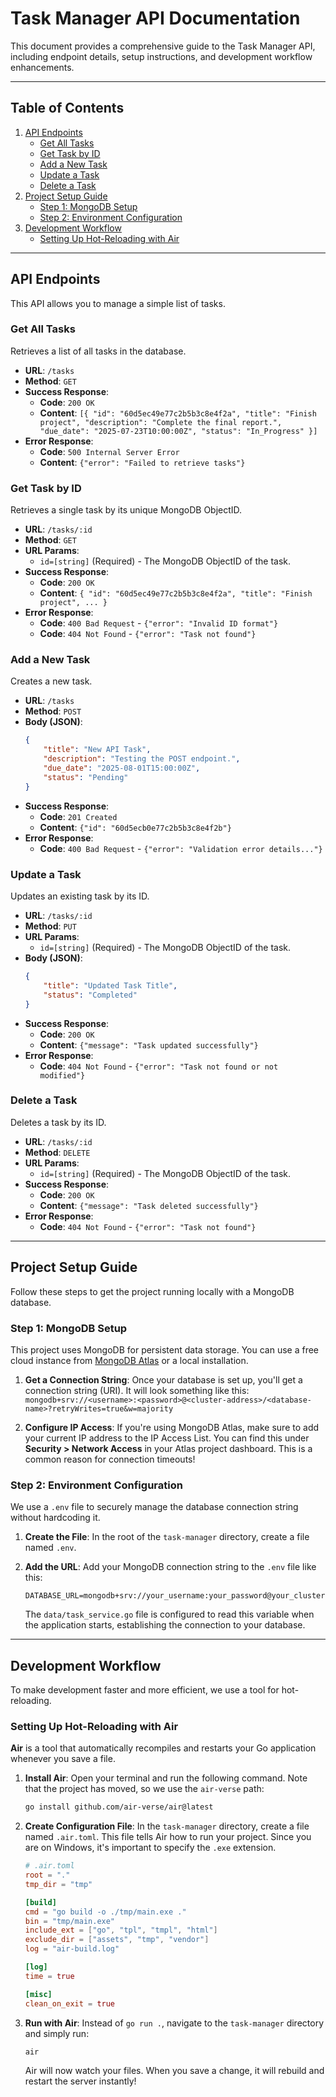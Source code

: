 # Task Manager API Documentation

This document provides a comprehensive guide to the Task Manager API, including endpoint details, setup instructions, and development workflow enhancements.

---

## Table of Contents

1.  [API Endpoints](#api-endpoints)
    - [Get All Tasks](#get-all-tasks)
    - [Get Task by ID](#get-task-by-id)
    - [Add a New Task](#add-a-new-task)
    - [Update a Task](#update-a-task)
    - [Delete a Task](#delete-a-task)
2.  [Project Setup Guide](#project-setup-guide)
    - [Step 1: MongoDB Setup](#step-1-mongodb-setup)
    - [Step 2: Environment Configuration](#step-2-environment-configuration)
3.  [Development Workflow](#development-workflow)
    - [Setting Up Hot-Reloading with Air](#setting-up-hot-reloading-with-air)

---

## API Endpoints

This API allows you to manage a simple list of tasks.

### Get All Tasks

Retrieves a list of all tasks in the database.

-   **URL**: `/tasks`
-   **Method**: `GET`
-   **Success Response**:
    -   **Code**: `200 OK`
    -   **Content**: `[{ "id": "60d5ec49e77c2b5b3c8e4f2a", "title": "Finish project", "description": "Complete the final report.", "due_date": "2025-07-23T10:00:00Z", "status": "In_Progress" }]`
-   **Error Response**:
    -   **Code**: `500 Internal Server Error`
    -   **Content**: `{"error": "Failed to retrieve tasks"}`

### Get Task by ID

Retrieves a single task by its unique MongoDB ObjectID.

-   **URL**: `/tasks/:id`
-   **Method**: `GET`
-   **URL Params**:
    -   `id=[string]` (Required) - The MongoDB ObjectID of the task.
-   **Success Response**:
    -   **Code**: `200 OK`
    -   **Content**: `{ "id": "60d5ec49e77c2b5b3c8e4f2a", "title": "Finish project", ... }`
-   **Error Response**:
    -   **Code**: `400 Bad Request` - `{"error": "Invalid ID format"}`
    -   **Code**: `404 Not Found` - `{"error": "Task not found"}`

### Add a New Task

Creates a new task.

-   **URL**: `/tasks`
-   **Method**: `POST`
-   **Body (JSON)**:
    ```json
    {
        "title": "New API Task",
        "description": "Testing the POST endpoint.",
        "due_date": "2025-08-01T15:00:00Z",
        "status": "Pending"
    }
    ```
-   **Success Response**:
    -   **Code**: `201 Created`
    -   **Content**: `{"id": "60d5ecb0e77c2b5b3c8e4f2b"}`
-   **Error Response**:
    -   **Code**: `400 Bad Request` - `{"error": "Validation error details..."}`

### Update a Task

Updates an existing task by its ID.

-   **URL**: `/tasks/:id`
-   **Method**: `PUT`
-   **URL Params**:
    -   `id=[string]` (Required) - The MongoDB ObjectID of the task.
-   **Body (JSON)**:
    ```json
    {
        "title": "Updated Task Title",
        "status": "Completed"
    }
    ```
-   **Success Response**:
    -   **Code**: `200 OK`
    -   **Content**: `{"message": "Task updated successfully"}`
-   **Error Response**:
    -   **Code**: `404 Not Found` - `{"error": "Task not found or not modified"}`

### Delete a Task

Deletes a task by its ID.

-   **URL**: `/tasks/:id`
-   **Method**: `DELETE`
-   **URL Params**:
    -   `id=[string]` (Required) - The MongoDB ObjectID of the task.
-   **Success Response**:
    -   **Code**: `200 OK`
    -   **Content**: `{"message": "Task deleted successfully"}`
-   **Error Response**:
    -   **Code**: `404 Not Found` - `{"error": "Task not found"}`

---

## Project Setup Guide

Follow these steps to get the project running locally with a MongoDB database.

### Step 1: MongoDB Setup

This project uses MongoDB for persistent data storage. You can use a free cloud instance from [MongoDB Atlas](https://www.mongodb.com/cloud/atlas) or a local installation.

1.  **Get a Connection String**: Once your database is set up, you'll get a connection string (URI). It will look something like this:
    `mongodb+srv://<username>:<password>@<cluster-address>/<database-name>?retryWrites=true&w=majority`

2.  **Configure IP Access**: If you're using MongoDB Atlas, make sure to add your current IP address to the IP Access List. You can find this under **Security > Network Access** in your Atlas project dashboard. This is a common reason for connection timeouts!

### Step 2: Environment Configuration

We use a `.env` file to securely manage the database connection string without hardcoding it.

1.  **Create the File**: In the root of the `task-manager` directory, create a file named `.env`.

2.  **Add the URL**: Add your MongoDB connection string to the `.env` file like this:
    ```
    DATABASE_URL=mongodb+srv://your_username:your_password@your_cluster.mongodb.net/taskdb
    ```
    The `data/task_service.go` file is configured to read this variable when the application starts, establishing the connection to your database.

---

## Development Workflow

To make development faster and more efficient, we use a tool for hot-reloading.

### Setting Up Hot-Reloading with Air

**Air** is a tool that automatically recompiles and restarts your Go application whenever you save a file.

1.  **Install Air**: Open your terminal and run the following command. Note that the project has moved, so we use the `air-verse` path:
    ```sh
    go install github.com/air-verse/air@latest
    ```

2.  **Create Configuration File**: In the `task-manager` directory, create a file named `.air.toml`. This file tells Air how to run your project. Since you are on Windows, it's important to specify the `.exe` extension.
    ```toml
    # .air.toml
    root = "."
    tmp_dir = "tmp"

    [build]
    cmd = "go build -o ./tmp/main.exe ."
    bin = "tmp/main.exe"
    include_ext = ["go", "tpl", "tmpl", "html"]
    exclude_dir = ["assets", "tmp", "vendor"]
    log = "air-build.log"

    [log]
    time = true

    [misc]
    clean_on_exit = true
    ```

3.  **Run with Air**: Instead of `go run .`, navigate to the `task-manager` directory and simply run:
    ```sh
    air
    ```
    Air will now watch your files. When you save a change, it will rebuild and restart the server instantly!
